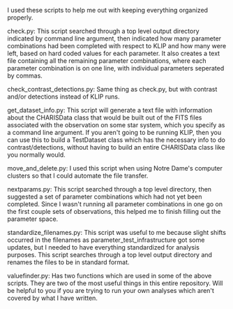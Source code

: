 I used these scripts to help me out with keeping 
everything organized properly.

check.py: This script searched through a top level 
output directory indicated by command line argument, 
then indicated how many parameter combinations had
been completed with respect to KLIP and how many were
left, based on hard coded values for each parameter. 
It also creates a text file containing all the remaining
parameter combinations, where each parameter combination
is on one line, with individual parameters seperated by
commas.

check_contrast_detections.py: Same thing as check.py, but
with contrast and/or detections instead of KLIP runs. 

get_dataset_info.py: This script will generate a text file with
information about the CHARISData class that would be built out
of the FITS files associated with the observation on some star
system, which you specify as a command line argument. If you
aren't going to be running KLIP, then you can use this to build
a TestDataset class which has the necessary info to do
contrast/detections, without having to build an entire CHARISData
class like you normally would.

move_and_delete.py: I used this script when using
Notre Dame's computer clusters so that I could automate
the file transfer.

nextparams.py: This script searched through a top level
directory, then suggested a set of parameter 
combinations which had not yet been completed. Since
I wasn't running all parameter combinations in one go
on the first couple sets of observations, this helped
me to finish filling out the parameter space.

standardize_filenames.py: This script was useful to 
me because slight shifts occurred in the filenames 
as parameter_test_infrastructure got some updates, 
but I needed to have everything standardized for 
analysis purposes. This script searches through a top 
level output directory and renames the files to be in 
standard format.

valuefinder.py: Has two functions which are used in some of
the above scripts. They are two of the most useful things in
this entire repository. Will be helpful to you if you are 
trying to run your own analyses which aren't covered by what
I have written.
